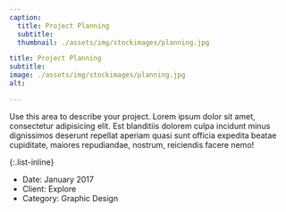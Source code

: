 ```yaml
---
caption:
  title: Project Planning
  subtitle: 
  thumbnail: ./assets/img/stockimages/planning.jpg

title: Project Planning
subtitle: 
image: ./assets/img/stockimages/planning.jpg
alt: 

---
```


Use this area to describe your project. Lorem ipsum dolor sit amet, consectetur adipisicing elit. Est blanditiis dolorem culpa incidunt minus dignissimos deserunt repellat aperiam quasi sunt officia expedita beatae cupiditate, maiores repudiandae, nostrum, reiciendis facere nemo!

{:.list-inline}

- Date: January 2017
- Client: Explore
- Category: Graphic Design
